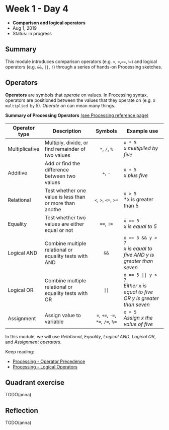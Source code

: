 # Week 1 - Day 4

* **Comparison and logical operators** 
* Aug 1, 2019
* Status: in progress


## Summary
This module introduces comparison operators (e.g. `<`, `>`,`==`,`!=`) and logical operators (e.g. `&&`, `||`, `!`) through a series of hands-on Processing sketches.


## Operators

**Operators** are symbols that *operate* on values. In Processing syntax, operators are positioned between the values that they operate on (e.g. x `multiplied by` 5). *Operate on* can mean many things.

**Summary of Processing Operators** [(see Processing reference page)][1]

| Operator type  | Description | Symbols | Example use |
| -------------- | ----------- | :------:| ------- |
| Multiplicative | Multiply, divide, or find remainder of two values | `*`, `/`, `%` | `x * 5` <br> *x multiplied by five* |
| Additive       | Add or find the difference between two values | `+`, `-` | `x + 5` <br> *x plus five* |
| Relational     | Test whether one value is less than or more than anothe | `<`, `>`, `<=`, `>=` | `x > 5` <br> *x is greater than 5 |
| Equality       | Test whether two values are either equal or not | `==`, `!=` | `x == 5` <br> *x is equal to 5* |
| Logical AND    | Combine multiple relational or equality tests with AND | `&&` | `x == 5 && y > 7` <br> *x is equal to five AND y is greater than seven* |
| Logical OR     | Combine multiple relational or equality tests with OR | `\|\|` | `x == 5 \|\| y > 7` <br> *Either x is equal to five OR y is greater than seven* |
| Assignment     | Assign value to variable | `=`, `+=`, `-=`, `*=`, `/=`, `%=` | `x = 5` <br> *Assign x the value of five* |

In this module, we will use *Relational*, *Equality*, *Logical AND*, *Logical OR*, and *Assignment operators*.

Keep reading:
* [Processing - Operator Precedence](https://processing.org/examples/operatorprecedence.html)
* [Processing - Logical Operators](https://processing.org/examples/logicaloperators.html)


## Quadrant exercise
TODO(anna)

## Reflection
TODO(anna)


[1]: https://processing.org/examples/operatorprecedence.html
[2]: https://processing.org/examples/logicaloperators.html
